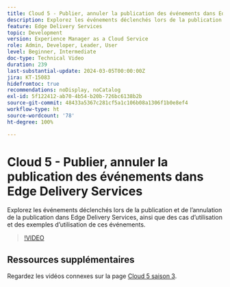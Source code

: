 ```yaml
---
title: Cloud 5 - Publier, annuler la publication des événements dans Edge Delivery Services
description: Explorez les événements déclenchés lors de la publication et de l’annulation de la publication dans Edge Delivery Services, ainsi que des cas d’utilisation et des exemples d’utilisation de ces événements.
feature: Edge Delivery Services
topic: Development
version: Experience Manager as a Cloud Service
role: Admin, Developer, Leader, User
level: Beginner, Intermediate
doc-type: Technical Video
duration: 239
last-substantial-update: 2024-03-05T00:00:00Z
jira: KT-15083
hidefromtoc: true
recommendations: noDisplay, noCatalog
exl-id: 5f122412-ab70-4b54-b20b-726bc6138b2b
source-git-commit: 48433a5367c281cf5a1c106b08a1306f1b0e8ef4
workflow-type: ht
source-wordcount: '78'
ht-degree: 100%

---
```


# Cloud 5 - Publier, annuler la publication des événements dans Edge Delivery Services

Explorez les événements déclenchés lors de la publication et de l’annulation de la publication dans Edge Delivery Services, ainsi que des cas d’utilisation et des exemples d’utilisation de ces événements.

>[!VIDEO](https://video.tv.adobe.com/v/3427681?learn=on)

## Ressources supplémentaires

Regardez les vidéos connexes sur la page [Cloud 5 saison 3](../cloud5-season-3.md).
